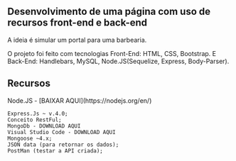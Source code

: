 <h2> Desenvolvimento de uma página com uso de recursos front-end e back-end </h2>
<p> </p>
<div> A ideia é simular um portal para uma barbearia. </div> <p></p>

O projeto foi feito com tecnologias Front-End: HTML, CSS, Bootstrap.
E Back-End: Handlebars, MySQL, Node.JS(Sequelize, Express, Body-Parser).
<P></P>
<P></P>
<h2>Recursos</h2>
Node.JS - [BAIXAR AQUI](https://nodejs.org/en/)
<P></P>


    Express.Js ~ v.4.0;
    Conceito RestFul;
    MongoDb - DOWNLOAD AQUI
    Visual Studio Code - DOWNLOAD AQUI
    Mongoose ~4.x;
    JSON data (para retornar os dados);
    PostMan (testar a API criada);
